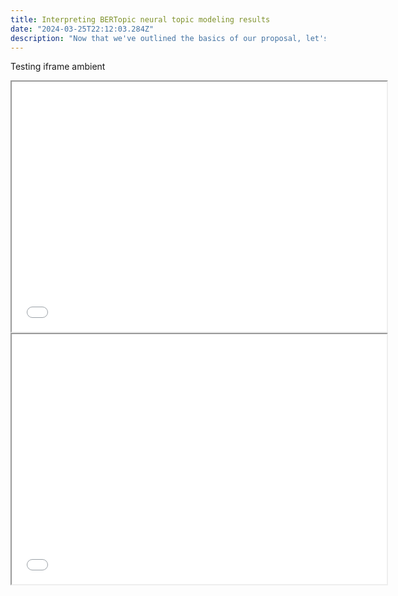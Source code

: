 ```yaml
---
title: Interpreting BERTopic neural topic modeling results
date: "2024-03-25T22:12:03.284Z"
description: "Now that we've outlined the basics of our proposal, let's demonstrate how we can detect diseases using smartwatches."
---
```


Testing iframe ambient

<iframe src="/home/gustavo/blog/gatsby-starter-blog/public/distance_map.html" width="600" height="400"></iframe>

<iframe src="/home/gustavo/blog/gatsby-starter-blog/static/distance_map.html" width="600" height="400"></iframe>

